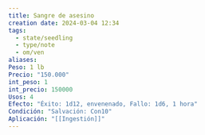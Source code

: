 ```yaml
---
title: Sangre de asesino
creation date: 2024-03-04 12:34
tags:
  - state/seedling
  - type/note
  - om/ven
aliases: 
Peso: 1 lb
Precio: "150.000"
int_peso: 1
int_precio: 150000
Usos: 4
Efecto: "Éxito: 1d12, envenenado, Fallo: 1d6, 1 hora"
Condición: "Salvación: Con10"
Aplicación: "[[Ingestión]]"
---
```


